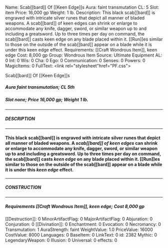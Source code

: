 Name: Scab[[bard]] Of [[Keen Edge]]s
Aura: faint transmutation
CL: 5
Slot: item
Price: 16,000 gp
Weight: 1 lb.
Description: This black scab[[bard]] is engraved with intricate silver runes that depict all manner of bladed weapons. A scab[[bard]] of keen edges can shrink or enlarge to accommodate any knife, dagger, sword, or similar weapon up to and including a greatsword. Up to three times per day on command, the scab[[bard]] casts keen edge on any blade placed within it. [[Run]]es similar to those on the outside of the scab[[bard]] appear on a blade while it is under this keen edge effect.
Requirements: [[Craft Wondrous Item]], keen edge
Cost: 8,000 gp
Group: Wondrous Item
Source: Ultimate Equipment
AL: 0
Int: 0
Wis: 0
Cha: 0
Ego: 0
Communication: 0
Senses: 0
Powers: 0
MagicItems: 0
FullText: <link rel="stylesheet"href="PF.css"><div class="heading"><p class="alignleft">Scab[[bard]] Of [[Keen Edge]]s</p><div style="clear: both;"></div></div><div><h5><b>Aura </b>faint transmutation; <b>CL </b>5th</h5><h5><b>Slot </b>none; <b>Price </b>16,000 gp; <b>Weight </b>1 lb.</h5></div><hr/><div><h5><b>DESCRIPTION</b></h5></div><hr/><div><h4><p>This black scab[[bard]] is engraved with intricate silver runes that depict all manner of bladed weapons. A <i>scab[[bard]] of <i>keen edge</i>s</i> can shrink or enlarge to accommodate any knife, dagger, sword, or similar weapon up to and including a greatsword. Up to three times per day on command, the scab[[bard]] casts <i>keen edge</i> on any blade placed within it. [[Run]]es similar to those on the outside of the scab[[bard]] appear on a blade while it is under this <i>keen edge</i> effect.</p></h4></div><hr/><div><h5><b>CONSTRUCTION</b></h5></div><hr/><div><h5><b>Requirements </b>[[Craft Wondrous Item]], <i>keen edge</i>; <b>Cost </b>8,000 gp</h5></div>
[[Destruction]]: 0
MinorArtifactFlag: 0
MajorArtifactFlag: 0
Abjuration: 0
Conjuration: 0
[[Divination]]: 0
Enchantment: 0
Evocation: 0
Necromancy: 0
Transmutation: 1
AuraStrength: faint
WeightValue: 1.0
PriceValue: 16000
CostValue: 8000
Languages: 0
BaseItem: 0
LinkText: 0
id: 2382
Mythic: 0
LegendaryWeapon: 0
Illusion: 0
Universal: 0
effects: 0
